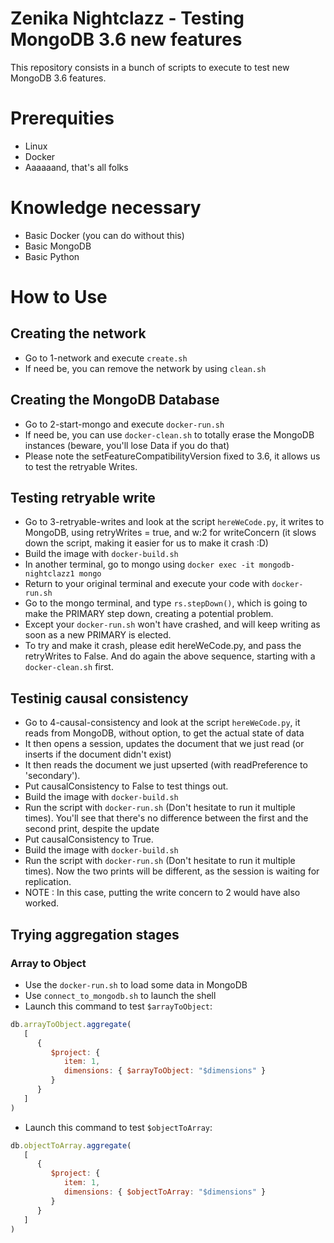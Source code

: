 # Zenika Nightclazz - Testing MongoDB 3.6 new features

This repository consists in a bunch of scripts to execute to test new MongoDB 3.6 features.

# Prerequities

 * Linux
 * Docker
 * Aaaaaand, that's all folks

# Knowledge necessary

 * Basic Docker (you can do without this)
 * Basic MongoDB
 * Basic Python

# How to Use

## Creating the network

 * Go to 1-network and execute `create.sh`
 * If need be, you can remove the network by using `clean.sh`

## Creating the MongoDB Database

 * Go to 2-start-mongo and execute `docker-run.sh`
 * If need be, you can use `docker-clean.sh` to totally erase the MongoDB instances (beware, you'll lose Data if you do that)
 * Please note the setFeatureCompatibilityVersion fixed to 3.6, it allows us to test the retryable Writes.

## Testing retryable write

 * Go to 3-retryable-writes and look at the script `hereWeCode.py`, it writes to MongoDB, using retryWrites = true, and w:2 for writeConcern (it slows down the script, making it easier for us to make it crash :D)
 * Build the image with `docker-build.sh`
 * In another terminal, go to mongo using `docker exec -it mongodb-nightclazz1 mongo`
 * Return to your original terminal and execute your code with `docker-run.sh`
 * Go to the mongo terminal, and type `rs.stepDown()`, which is going to make the PRIMARY step down, creating a potential problem.
 * Except your `docker-run.sh` won't have crashed, and will keep writing as soon as a new PRIMARY is elected.
 * To try and make it crash, please edit hereWeCode.py, and pass the retryWrites to False. And do again the above sequence, starting with a `docker-clean.sh` first.

## Testinig causal consistency

 * Go to 4-causal-consistency and look at the script `hereWeCode.py`, it reads from MongoDB, without option, to get the actual state of data
 * It then opens a session, updates the document that we just read (or inserts if the document didn't exist)
 * It then reads the document we just upserted (with readPreference to 'secondary').
 * Put causalConsistency to False to test things out.
 * Build the image with `docker-build.sh`
 * Run the script with `docker-run.sh` (Don't hesitate to run it multiple times). You'll see that there's no difference between the first and the second print, despite the update
 * Put causalConsistency to True.
 * Build the image with `docker-build.sh`
 * Run the script with `docker-run.sh` (Don't hesitate to run it multiple times). Now the two prints will be different, as the session is waiting for replication. 
 * NOTE : In this case, putting the write concern to 2 would have also worked.

## Trying aggregation stages

### Array to Object
 * Use the `docker-run.sh` to load some data in MongoDB
 * Use `connect_to_mongodb.sh` to launch the shell
 * Launch this command to test `$arrayToObject`:
```javascript
db.arrayToObject.aggregate(
   [
      {
         $project: {
            item: 1,
            dimensions: { $arrayToObject: "$dimensions" }
         }
      }
   ]
)
```
 * Launch this command to test `$objectToArray`:
```javascript
db.objectToArray.aggregate(
   [
      {
         $project: {
            item: 1,
            dimensions: { $objectToArray: "$dimensions" }
         }
      }
   ]
)
```

